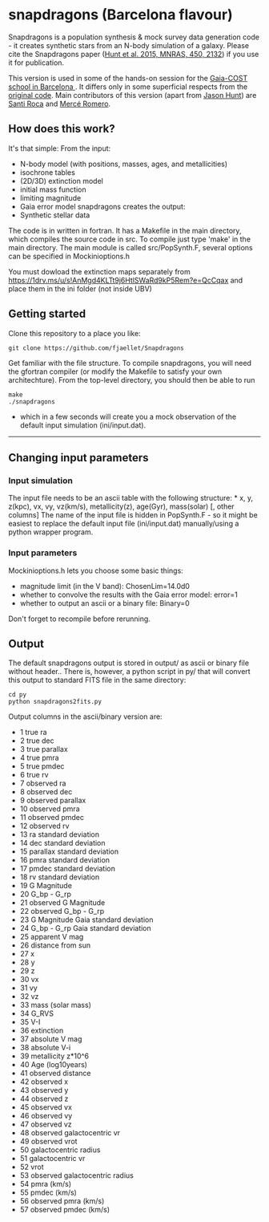 # snapdragons (Barcelona flavour)

Snapdragons is a population synthesis &amp; mock survey data generation code - it creates synthetic stars from an N-body simulation of a galaxy. 
Please cite the Snapdragons paper ([Hunt et al. 2015, MNRAS, 450, 2132](http://adsabs.harvard.edu/abs/2015MNRAS.450.2132H)) if you use it for publication.

This version is used in some of the hands-on session for the [Gaia-COST school in Barcelona ](https://github.com/Santiastro1/Gaia_School_BCN). It differs only in some superficial respects from the [original code](https://github.com/JASHunt/Snapdragons). Main contributors of this version (apart from [Jason Hunt](https://github.com/JASHunt)) are [Santi Roca](https://github.com/Santiastro1) and [Mercé Romero](https://github.com/mromerog). 

## How does this work?

It's that simple: From the input: 
* N-body model (with positions, masses, ages, and metallicities) 
* isochrone tables
* (2D/3D) extinction model
* initial mass function
* limiting magnitude
* Gaia error model
snapdragons creates the output: 
* Synthetic stellar data

The code is in written in fortran. It has a Makefile in the main directory, which compiles the source code in src. To compile just type 'make' in the main directory.
The main module is called src/PopSynth.F, several options can be specified in Mockinioptions.h

You must dowload the extinction maps separately from https://1drv.ms/u/s!AnMgd4KLTt9j6HtlSWaRd9kP5Rem?e=QcCqax and place them in the ini folder (not inside UBV)

## Getting started

Clone this repository to a place you like:

    git clone https://github.com/fjaellet/Snapdragons

Get familiar with the file structure. To compile snapdragons, you will need the gfortran compiler (or modify the Makefile to satisfy your own architechture). From the top-level directory, you should then be able to run

    make
    ./snapdragons

- which in a few seconds will create you a mock observation of the default input simulation (ini/input.dat).

--------

## Changing input parameters

### Input simulation

The input file needs to be an ascii table with the following structure:
    * x, y, z(kpc), vx, vy, vz(km/s), metallicity(z), age(Gyr), mass(solar) [, other columns]
The name of the input file is hidden in PopSynth.F - so it might be easiest to replace the default input file (ini/input.dat) manually/using a python wrapper program.

### Input parameters

Mockinioptions.h lets you choose some basic things: 
* magnitude limit (in the V band): ChosenLim=14.0d0 
* whether to convolve the results with the Gaia error model: error=1  
* whether to output an ascii or a binary file: Binary=0

Don't forget to recompile before rerunning.

## Output

The default snapdragons output is stored in output/ as ascii or binary file without header.. There is, however, a python script in py/ that will convert this output to standard FITS file in the same directory:
    
    cd py
    python snapdragons2fits.py

Output columns in the ascii/binary version are: 

* 1 true ra
* 2 true dec
* 3 true parallax
* 4 true pmra
* 5 true pmdec
* 6 true rv
* 7 observed ra
* 8 observed dec
* 9 observed parallax
* 10 observed pmra
* 11 observed pmdec
* 12 observed  rv
* 13 ra standard deviation 
* 14 dec standard deviation 
* 15 parallax standard deviation 
* 16 pmra standard deviation 
* 17 pmdec standard deviation 
* 18 rv standard deviation 
* 19 G Magnitude 
* 20 G_bp - G_rp
* 21 observed G Magnitude 
* 22 observed G_bp - G_rp 
* 23 G Magnitude Gaia standard deviation 
* 24 G_bp - G_rp Gaia standard deviation 
* 25 apparent V mag
* 26 distance from sun      
* 27 x 
* 28 y 
* 29 z 
* 30 vx 
* 31 vy 
* 32 vz 
* 33 mass (solar mass)
* 34 G_RVS
* 35 V-I
* 36 extinction
* 37 absolute V mag
* 38 absolute V-i 
* 39 metallicity z*10^6
* 40 Age (log10years)
* 41 observed distance
* 42 observed x		
* 43 observed y 
* 44 observed z 
* 45 observed vx 
* 46 observed vy 
* 47 observed vz 
* 48 observed galactocentric vr
* 49 observed vrot
* 50 galactocentric radius
* 51 galactocentric vr
* 52 vrot
* 53 observed galactocentric radius
* 54 pmra (km/s)
* 55 pmdec (km/s)
* 56 observed pmra (km/s)
* 57 observed pmdec (km/s)









